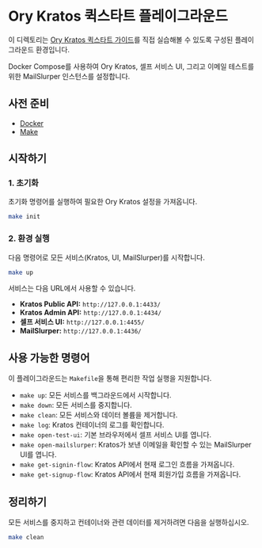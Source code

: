 # Ory Kratos 퀵스타트 플레이그라운드

이 디렉토리는 [Ory Kratos 퀵스타트 가이드](https://www.ory.sh/docs/kratos/quickstart)를 직접 실습해볼 수 있도록 구성된 플레이그라운드 환경입니다.

Docker Compose를 사용하여 Ory Kratos, 셀프 서비스 UI, 그리고 이메일 테스트를 위한 MailSlurper 인스턴스를 설정합니다.

## 사전 준비

*   [Docker](https://www.docker.com/get-started)
*   [Make](https://www.gnu.org/software/make/)

## 시작하기

### 1. 초기화

초기화 명령어를 실행하여 필요한 Ory Kratos 설정을 가져옵니다.

```bash
make init
```

### 2. 환경 실행

다음 명령어로 모든 서비스(Kratos, UI, MailSlurper)를 시작합니다.

```bash
make up
```

서비스는 다음 URL에서 사용할 수 있습니다.

*   **Kratos Public API:** `http://127.0.0.1:4433/`
*   **Kratos Admin API:** `http://127.0.0.1:4434/`
*   **셀프 서비스 UI:** `http://127.0.0.1:4455/`
*   **MailSlurper:** `http://127.0.0.1:4436/`

## 사용 가능한 명령어

이 플레이그라운드는 `Makefile`을 통해 편리한 작업 실행을 지원합니다.

*   `make up`: 모든 서비스를 백그라운드에서 시작합니다.
*   `make down`: 모든 서비스를 중지합니다.
*   `make clean`: 모든 서비스와 데이터 볼륨을 제거합니다.
*   `make log`: Kratos 컨테이너의 로그를 확인합니다.
*   `make open-test-ui`: 기본 브라우저에서 셀프 서비스 UI를 엽니다.
*   `make open-mailslurper`: Kratos가 보낸 이메일을 확인할 수 있는 MailSlurper UI를 엽니다.
*   `make get-signin-flow`: Kratos API에서 현재 로그인 흐름을 가져옵니다.
*   `make get-signup-flow`: Kratos API에서 현재 회원가입 흐름을 가져옵니다.

## 정리하기

모든 서비스를 중지하고 컨테이너와 관련 데이터를 제거하려면 다음을 실행하십시오.

```bash
make clean
```
